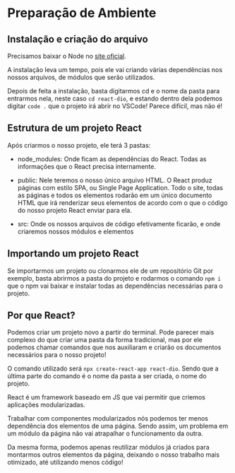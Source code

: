 # Preparação de Ambiente

## Instalação e criação do arquivo

Precisamos baixar o Node no [site oficial](https://nodejs.org/en/download).

A instalação leva um tempo, pois ele vai criando várias dependências nos nossos arquivos, de módulos que serão utilizados.

Depois de feita a instalação, basta digitarmos cd e o nome da pasta para entrarmos nela, neste caso `cd react-dio`, e estando dentro dela podemos digitar `code .` que o projeto irá abrir no VSCode! Parece difícil, mas não é!

## Estrutura de um projeto React

Após criarmos o nosso projeto, ele terá 3 pastas:

* node_modules: Onde ficam as dependências do React. Todas as informações que o React precisa internamente.

* public: Nele teremos o nosso único arquivo HTML. O React produz páginas com estilo SPA, ou Single Page Application. Todo o site, todas as páginas e todos os elementos rodarão em um único documento HTML que irá renderizar seus elementos de acordo com o que o código do nosso projeto React enviar para ela.

* src: Onde os nossos arquivos de código efetivamente ficarão, e onde criaremos nossos módulos e elementos

## Importando um projeto React

Se importarmos um projeto ou clonarmos ele de um repositório Git por exemplo, basta abrirmos a pasta do projeto e rodarmos o comando `npm i` que o npm vai baixar e instalar todas as dependências necessárias para o projeto.

## Por que React?

Podemos criar um projeto novo a partir do terminal. Pode parecer mais complexo do que criar uma pasta da forma tradicional, mas por ele podemos chamar comandos que nos auxiliaram e criarão os documentos necessários para o nosso projeto!

O comando utilizado será `npx create-react-app react-dio`. Sendo que a última parte do comando é o nome da pasta a ser criada, o nome do projeto.

React é um framework baseado em JS que vai permitir que criemos aplicações modularizadas.

Trabalhar com componentes modularizados nós podemos ter menos dependência dos elementos de uma página. Sendo assim, um problema em um módulo da página não vai atrapalhar o funcionamento da outra.

Da mesma forma, podemos apenas reutilizar módulos já criados para montarmos outros elementos da página, deixando o nosso trabalho mais otimizado, até utilizando menos código!

